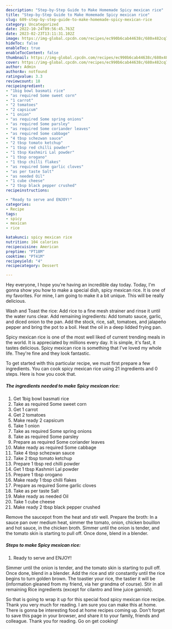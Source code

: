 ```yaml
---
description: "Step-by-Step Guide to Make Homemade Spicy mexican rice"
title: "Step-by-Step Guide to Make Homemade Spicy mexican rice"
slug: 609-step-by-step-guide-to-make-homemade-spicy-mexican-rice
category: Uncategorized
date: 2022-10-24T09:56:45.763Z
date: 2023-02-23T13:11:31.102Z
image: https://img-global.cpcdn.com/recipes/ec990b6cab44638c/680x482cq70/spicy-mexican-rice-recipe-main-photo.jpg
hideToc: false
enableToc: true
enableTocContent: false
thumbnail: https://img-global.cpcdn.com/recipes/ec990b6cab44638c/680x482cq70/spicy-mexican-rice-recipe-main-photo.jpg
cover: https://img-global.cpcdn.com/recipes/ec990b6cab44638c/680x482cq70/spicy-mexican-rice-recipe-main-photo.jpg
author: Admin
authorAv: notfound
ratingvalue: 3.3
reviewcount: 18
recipeingredient:
- "1big bowl basmati rice"
- "as required Some sweet corn"
- "1 carrot"
- "2 tomatoes"
- "2 capsicum"
- "1 onion"
- "as required Some spring onions"
- "as required Some parsley"
- "as required Some coriander leaves"
- "as required Some cabbage"
- "4 tbsp schezwan sauce"
- "2 tbsp tomato ketchup"
- "1 tbsp red chilli powder"
- "1 tbsp Kashmiri Lal powder"
- "1 tbsp orogano"
- "1 tbsp chilli flakes"
- "as required Some garlic cloves"
- "as per taste Salt"
- "as needed Oil"
- "1 cube cheese"
- "2 tbsp black pepper crushed"
recipeinstructions:

- "Ready to serve and ENJOY!"
categories:
- Recipe
tags:
- spicy
- mexican
- rice

katakunci: spicy mexican rice 
nutrition: 104 calories
recipecuisine: American
preptime: "PT18M"
cooktime: "PT41M"
recipeyield: "4"
recipecategory: Dessert

---
```



Hey everyone, I hope you're having an incredible day today. Today, I'm gonna show you how to make a special dish, spicy mexican rice. It is one of my favorites. For mine, I am going to make it a bit unique. This will be really delicious.

Wash and Toast the rice: Add rice to a fine mesh strainer and rinse it until the water runs clear. Add remaining ingredients: Add tomato sauce, garlic, and diced onion to the pan. Add the stock, rice, salt, tomatoes, and jalapeño pepper and bring the pot to a boil. Heat the oil in a deep lidded frying pan.

Spicy mexican rice is one of the most well liked of current trending meals in the world. It is appreciated by millions every day. It is simple, it's fast, it tastes delicious. Spicy mexican rice is something that I've loved my whole life. They're fine and they look fantastic.


To get started with this particular recipe, we must first prepare a few ingredients. You can cook spicy mexican rice using 21 ingredients and 0 steps. Here is how you cook that.

<!--inarticleads1-->

##### The ingredients needed to make Spicy mexican rice:

1. Get 1big bowl basmati rice
1. Take as required Some sweet corn
1. Get 1 carrot
1. Get 2 tomatoes
1. Make ready 2 capsicum
1. Take 1 onion
1. Take as required Some spring onions
1. Take as required Some parsley
1. Prepare as required Some coriander leaves
1. Make ready as required Some cabbage
1. Take 4 tbsp schezwan sauce
1. Take 2 tbsp tomato ketchup
1. Prepare 1 tbsp red chilli powder
1. Get 1 tbsp Kashmiri Lal powder
1. Prepare 1 tbsp orogano
1. Make ready 1 tbsp chilli flakes
1. Prepare as required Some garlic cloves
1. Take as per taste Salt
1. Make ready as needed Oil
1. Take 1 cube cheese
1. Make ready 2 tbsp black pepper crushed


Remove the saucepot from the heat and stir well. Prepare the broth: In a sauce pan over medium heat, simmer the tomato, onion, chicken bouillon and hot sauce, in the chicken broth. Simmer until the onion is tender, and the tomato skin is starting to pull off. Once done, blend in a blender. 

<!--inarticleads2-->

##### Steps to make Spicy mexican rice:


1. Ready to serve and ENJOY!

Simmer until the onion is tender, and the tomato skin is starting to pull off. Once done, blend in a blender. Add the rice and stir constantly until the rice begins to turn golden brown. The toastier your rice, the tastier it will be (information gleaned from my friend, via her grandma of course). Stir in all remaining Rice ingredients (except for cilantro and lime juice garnish). 

So that is going to wrap it up for this special food spicy mexican rice recipe. Thank you very much for reading. I am sure you can make this at home. There is gonna be interesting food at home recipes coming up. Don't forget to save this page in your browser, and share it to your family, friends and colleague. Thank you for reading. Go on get cooking!
